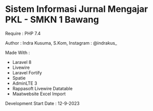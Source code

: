 # Sistem Informasi Jurnal Mengajar PKL - SMKN 1 Bawang
Require : PHP 7.4

Author : Indra Kusuma, S.Kom,
Instagram : @indrakus_

Made With :
- Laravel 8
- Livewire
- Laravel Fortify
- Spatie
- AdminLTE 3
- Rappasoft Livewire Datatable
- Maatwebsite Excel Import

Development Start Date : 12-9-2023
